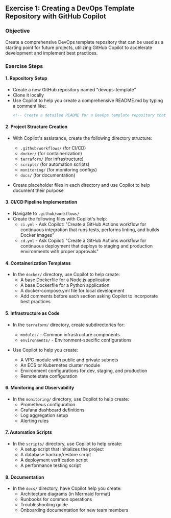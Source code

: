 ## Exercise 1: Creating a DevOps Template Repository with GitHub Copilot

### Objective
Create a comprehensive DevOps template repository that can be used as a starting point for future projects, utilizing GitHub Copilot to accelerate development and implement best practices.

### Exercise Steps

#### 1. Repository Setup
- Create a new GitHub repository named "devops-template"
- Clone it locally
- Use Copilot to help you create a comprehensive README.md by typing a comment like:
  ```markdown
  <!-- Create a detailed README for a DevOps template repository that includes sections on purpose, components, setup instructions, and usage examples -->
  ```

#### 2. Project Structure Creation 
- With Copilot's assistance, create the following directory structure:
  - `.github/workflows/` (for CI/CD)
  - `docker/` (for containerization)
  - `terraform/` (for infrastructure)
  - `scripts/` (for automation scripts)
  - `monitoring/` (for monitoring configs)
  - `docs/` (for documentation)

- Create placeholder files in each directory and use Copilot to help document their purpose

#### 3. CI/CD Pipeline Implementation 
- Navigate to `.github/workflows/`
- Create the following files with Copilot's help:
  - `ci.yml` - Ask Copilot: "Create a GitHub Actions workflow for continuous integration that runs tests, performs linting, and builds Docker images"
  - `cd.yml` - Ask Copilot: "Create a GitHub Actions workflow for continuous deployment that deploys to staging and production environments with proper approvals"


#### 4. Containerization Templates 
- In the `docker/` directory, use Copilot to help create:
  - A base Dockerfile for a Node.js application
  - A base Dockerfile for a Python application
  - A docker-compose.yml file for local development
  - Add comments before each section asking Copilot to incorporate best practices

#### 5. Infrastructure as Code 
- In the `terraform/` directory, create subdirectories for:
  - `modules/` - Common infrastructure components
  - `environments/` - Environment-specific configurations
  
- Use Copilot to help you create:
  - A VPC module with public and private subnets
  - An ECS or Kubernetes cluster module
  - Environment configurations for dev, staging, and production
  - Remote state configuration

#### 6. Monitoring and Observability 
- In the `monitoring/` directory, use Copilot to help create:
  - Prometheus configuration
  - Grafana dashboard definitions
  - Log aggregation setup
  - Alerting rules

#### 7. Automation Scripts 
- In the `scripts/` directory, use Copilot to help create:
  - A setup script that initializes the project
  - A database backup/restore script
  - A deployment verification script
  - A performance testing script

#### 8. Documentation 
- In the `docs/` directory, have Copilot help you create:
  - Architecture diagrams (in Mermaid format)
  - Runbooks for common operations
  - Troubleshooting guide
  - Onboarding documentation for new team members
